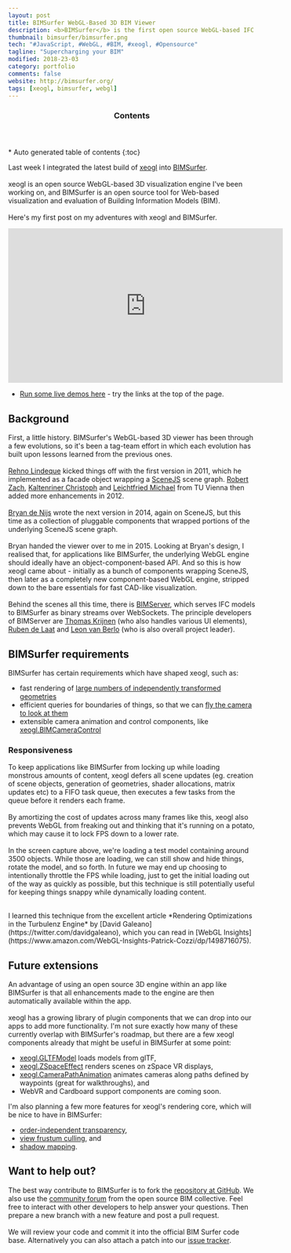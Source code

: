 ```yaml
---
layout: post
title: BIMSurfer WebGL-Based 3D BIM Viewer
description: <b>BIMSurfer</b> is the first open source WebGL-based IFC viewer, running as a Web client for <b>BIMServer</b>.<br><br>I work remotely with the team in the Netherlands to develop this viewer on <b>xeogl</b>, an open source library I created for 3D visualization in the browser.
thumbnail: bimsurfer/bimsurfer.png
tech: "#JavaScript, #WebGL, #BIM, #xeogl, #Opensource"
tagline: "Supercharging your BIM"
modified: 2018-23-03
category: portfolio
comments: false
website: http://bimsurfer.org/
tags: [xeogl, bimsurfer, webgl]
---
```


<section id="table-of-contents" class="toc">
  <header>
    <h3>Contents</h3>
  </header>
<div id="drawer" markdown="1">
*  Auto generated table of contents
{:toc}
</div>
</section><!-- /#table-of-contents -->

Last week I integrated the latest build of [xeogl](http://xeogl.org) into [BIMSurfer](http://bimsurfer.org).<br><br>xeogl is an 
 open source WebGL-based 3D visualization engine I've been working on, and BIMSurfer is an open source tool 
 for Web-based visualization and evaluation of Building Information Models (BIM). 
 <br><br>
 Here's my first post on my adventures with xeogl and BIMSurfer.
 <br>

<iframe width="560" height="315" src="https://www.youtube.com/embed/tCHwEA2HqU8" frameborder="0" allowfullscreen></iframe>
<br>

 * [Run some live demos here](http://opensourcebim.github.io/BIMsurfer/) - try the links at the top of the page.

## Background

 First, a little history. BIMSurfer's WebGL-based 3D viewer has been through a few evolutions, so it's been a tag-team 
 effort in which each evolution has built upon lessons learned from the previous ones. 
 <br><br>
 [Rehno Lindeque](https://twitter.com/RehnoLindeque) kicked things off 
 with the first version in 2011, which he implemented as a facade object wrapping a [SceneJS](http://scenejs.org) scene graph.
  [Robert Zach](robert.zach@tuwien.ac.at), [Kaltenriner Christoph](mailchriska@gmail.com) 
 and [Leichtfried Michael](leichtfried.michael@gmail.com) from TU Vienna then added more enhancements in 2012. 
 <br><br>
 [Bryan de Nijs](https://twitter.com/bryandenijs) wrote the next version in 2014, again on SceneJS, but this time as a 
 collection of pluggable components that wrapped portions of the underlying SceneJS scene graph.
 <br><br>
 Bryan handed the viewer over to me in 2015. Looking at Bryan's design, I realised that, for applications like BIMSurfer, 
  the underlying WebGL engine should ideally have an object-component-based API. And so this is how xeogl came about - initially 
  as a bunch of components wrapping SceneJS, then later as a completely new component-based WebGL engine, stripped down 
  to the bare essentials for fast CAD-like visualization.   
 <br>
 Behind the scenes all this time, there is [BIMServer](http://bimserver.org/), which serves IFC models to BIMSurfer as 
 binary streams over WebSockets. The principle developers of BIMServer are [Thomas Krijnen](https://github.com/aothms) (who also handles various UI elements), [Ruben de Laat](https://github.com/rubendel) and [Leon van Berlo](https://github.com/berlotti) (who is also overall project leader).

## BIMSurfer requirements

BIMSurfer has certain requirements which have shaped xeogl, such as: 
     
 * fast rendering of [large numbers of independently transformed geometries](http://xeogl.org/examples/#profiling_statistics) 
 * efficient queries for boundaries of things, so that we can [fly the camera to look at them](http://xeogl.org/examples/#animation_camera_flight)
 * extensible camera animation and control components, like [xeogl.BIMCameraControl](http://xeogl.org/examples/#interaction_camera_BIMCameraControl)

### Responsiveness

To keep applications like BIMSurfer from locking up while loading monstrous amounts of content, xeogl defers all scene updates (eg. creation of 
scene objects, generation of geometries, shader allocations, matrix updates etc) to a FIFO task queue, then executes 
a few tasks from the queue before it renders each frame. 
<br><br>
By amortizing the cost of updates across many frames like this, xeogl also prevents WebGL from freaking out and thinking 
that it's running on a potato, which may cause it to lock FPS down to a lower rate.
<br><br>In the screen capture above, we're loading a test model containing around 3500 objects. While those are loading, 
we can still show and hide things, rotate the model, and so forth. In future we may end up choosing to intentionally 
throttle the FPS while loading, just to get the initial loading out of the way as quickly as possible, but this technique 
is still potentially useful for keeping things snappy while dynamically loading content.   
                             
<br>
I learned this technique from the excellent article *Rendering Optimizations in 
the Turbulenz Engine* by [David Galeano](https://twitter.com/davidgaleano), which you can read 
in [WebGL Insights](https://www.amazon.com/WebGL-Insights-Patrick-Cozzi/dp/1498716075). 
  
## Future extensions

An advantage of using an open source 3D engine within an app like BIMSurfer is that all enhancements made to the engine 
 are then automatically available within the app. 
<br><br>
xeogl has a growing library of plugin components that we can drop into our apps 
 to add more functionality. I'm not sure exactly how many of these currently overlap with BIMSurfer's roadmap, but 
 there are a few xeogl components already that might be useful in BIMSurfer at some point:  

 * [xeogl.GLTFModel](http://xeogl.org/docs/classes/GLTFModel.html) loads models from glTF, 
 * [xeogl.ZSpaceEffect](http://xeogl.org/docs/classes/ZSpaceEffect.html) renders scenes on zSpace VR displays, 
 * [xeogl.CameraPathAnimation](http://xeogl.org/docs/classes/CameraPathAnimation.html) animates cameras along paths defined by waypoints (great for walkthroughs), and
 * WebVR and Cardboard support components are coming soon.
 
I'm also planning a few more features for xeogl's rendering core, which will be nice to have in BIMSurfer:

 * [order-independent transparency](https://en.wikipedia.org/wiki/Order-independent_transparency), 
 * [view frustum culling](http://www.lighthouse3d.com/tutorials/view-frustum-culling/), and
 * [shadow mapping](https://en.wikipedia.org/wiki/Shadow_mapping). 

## Want to help out?

The best way contribute to BIMSurfer is to fork the [repository at GitHub](https://github.com/opensourcebim/BIMsurfer).
We also use the [community forum](support.opensourcebim.org) from the open source BIM collective. Feel free to interact 
with other developers to help answer your questions. Then prepare a new branch with a new feature and post a pull request. 
<br><br>
We will review your code and commit it into the official BIM Surfer code base. Alternatively you can also attach a patch 
into our [issue tracker](https://github.com/opensourcebim/BIMsurfer/issues). 


 

 



 
 
 
 
     
 





